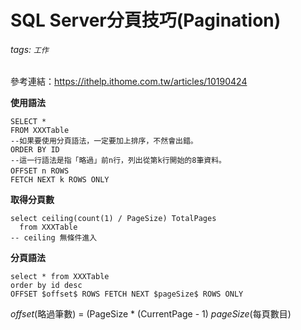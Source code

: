 # SQL Server分頁技巧(Pagination)

###### tags: `工作`

參考連結：https://ithelp.ithome.com.tw/articles/10190424

**使用語法**
```sql=
SELECT *
FROM XXXTable
--如果要使用分頁語法，一定要加上排序，不然會出錯。
ORDER BY ID 
--這一行語法是指「略過」前n行，列出從第k行開始的8筆資料。
OFFSET n ROWS　
FETCH NEXT k ROWS ONLY
```


**取得分頁數**
```sql=
select ceiling(count(1) / PageSize) TotalPages 
  from XXXTable
-- ceiling 無條件進入
```

**分頁語法**
```sql=
select * from XXXTable
order by id desc
OFFSET $offset$ ROWS FETCH NEXT $pageSize$ ROWS ONLY
```
$offset$(略過筆數) = (PageSize * (CurrentPage - 1)
$pageSize$(每頁數目)